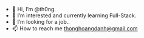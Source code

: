 - 👋 Hi, I’m @th0ng.
- 👀 I’m interested and currently learning Full-Stack.
- 💞️ I’m looking for a job..
- 📫 How to reach me thonghoangdanh@gmail.com

<!---
th0ng/th0ng is a ✨ special ✨ repository because its `README.md` (this file) appears on your GitHub profile.
You can click the Preview link to take a look at your changes.
--->
